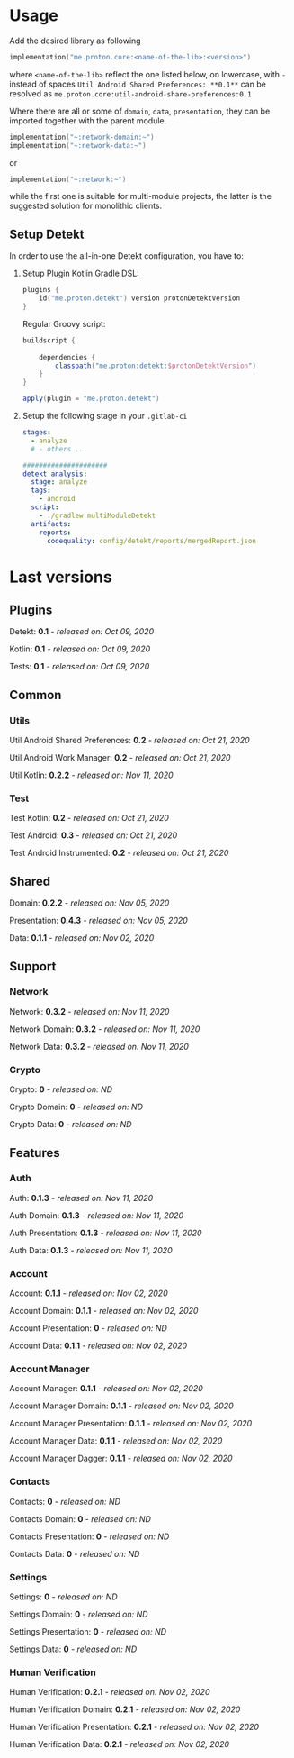 # Usage
Add the desired library as following
```kotlin
implementation("me.proton.core:<name-of-the-lib>:<version>")
```
where `<name-of-the-lib>` reflect the one listed below, on lowercase, with `-` instead of spaces
`Util Android Shared Preferences: **0.1**` can be resolved as `me.proton.core:util-android-share-preferences:0.1`

Where there are all or some of `domain`, `data`, `presentation`, they can be imported together with the parent module.
```kotlin
implementation("~:network-domain:~")
implementation("~:network-data:~")
```
or
```kotlin
implementation("~:network:~")
```
while the first one is suitable for multi-module projects, the latter is the suggested solution for monolithic clients.

## Setup Detekt
In order to use the all-in-one Detekt configuration, you have to:

1. Setup Plugin
    Kotlin Gradle DSL:
    ```kotlin
    plugins {
        id("me.proton.detekt") version protonDetektVersion
    }
    ```
    Regular Groovy script:
    ```groovy
    buildscript {
      
        dependencies {
            classpath("me.proton:detekt:$protonDetektVersion")
        }
    }
    
    apply(plugin = "me.proton.detekt")
    ```
    
2. Setup the following stage in your `.gitlab-ci`

    ```yaml
    stages:
      - analyze
      # - others ...
    
    #####################
    detekt analysis:
      stage: analyze
      tags:
        - android
      script:
        - ./gradlew multiModuleDetekt
      artifacts:
        reports:
          codequality: config/detekt/reports/mergedReport.json
    ```

    


# Last versions

## Plugins

Detekt: **0.1** - _released on: Oct 09, 2020_

Kotlin: **0.1** - _released on: Oct 09, 2020_

Tests: **0.1** - _released on: Oct 09, 2020_

## Common

### Utils

Util Android Shared Preferences: **0.2** - _released on: Oct 21, 2020_

Util Android Work Manager: **0.2** - _released on: Oct 21, 2020_

Util Kotlin: **0.2.2** - _released on: Nov 11, 2020_

### Test

Test Kotlin: **0.2** - _released on: Oct 21, 2020_

Test Android: **0.3** - _released on: Oct 21, 2020_

Test Android Instrumented: **0.2** - _released on: Oct 21, 2020_

## Shared

Domain: **0.2.2** - _released on: Nov 05, 2020_

Presentation: **0.4.3** - _released on: Nov 05, 2020_

Data: **0.1.1** - _released on: Nov 02, 2020_

## Support

### Network

Network: **0.3.2** - _released on: Nov 11, 2020_

Network Domain: **0.3.2** - _released on: Nov 11, 2020_

Network Data: **0.3.2** - _released on: Nov 11, 2020_

### Crypto

Crypto: **0** - _released on: ND_

Crypto Domain: **0** - _released on: ND_

Crypto Data: **0** - _released on: ND_

## Features

### Auth

Auth: **0.1.3** - _released on: Nov 11, 2020_

Auth Domain: **0.1.3** - _released on: Nov 11, 2020_

Auth Presentation: **0.1.3** - _released on: Nov 11, 2020_

Auth Data: **0.1.3** - _released on: Nov 11, 2020_

### Account

Account: **0.1.1** - _released on: Nov 02, 2020_

Account Domain: **0.1.1** - _released on: Nov 02, 2020_

Account Presentation: **0** - _released on: ND_

Account Data: **0.1.1** - _released on: Nov 02, 2020_


### Account Manager

Account Manager: **0.1.1** - _released on: Nov 02, 2020_

Account Manager Domain: **0.1.1** - _released on: Nov 02, 2020_

Account Manager Presentation: **0.1.1** - _released on: Nov 02, 2020_

Account Manager Data: **0.1.1** - _released on: Nov 02, 2020_

Account Manager Dagger: **0.1.1** - _released on: Nov 02, 2020_

### Contacts

Contacts: **0** - _released on: ND_

Contacts Domain: **0** - _released on: ND_

Contacts Presentation: **0** - _released on: ND_

Contacts Data: **0** - _released on: ND_


### Settings

Settings: **0** - _released on: ND_

Settings Domain: **0** - _released on: ND_

Settings Presentation: **0** - _released on: ND_

Settings Data: **0** - _released on: ND_

### Human Verification

Human Verification: **0.2.1** - _released on: Nov 02, 2020_

Human Verification Domain: **0.2.1** - _released on: Nov 02, 2020_

Human Verification Presentation: **0.2.1** - _released on: Nov 02, 2020_

Human Verification Data: **0.2.1** - _released on: Nov 02, 2020_
